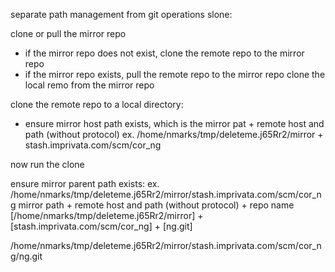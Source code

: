 separate path management from git operations
slone:

clone or pull the mirror repo
- if the mirror repo does not exist, clone the remote repo to the mirror repo
- if the mirror repo exists, pull the remote repo to the mirror repo
clone the local remo from the mirror repo


clone the remote repo to a local directory:
- ensure mirror host path exists, which is the mirror pat + remote host and path (without protocol)
ex. /home/nmarks/tmp/deleteme.j65Rr2/mirror + stash.imprivata.com/scm/cor_ng

now run the clone

ensure mirror parent path exists:
ex. /home/nmarks/tmp/deleteme.j65Rr2/mirror/stash.imprivata.com/scm/cor_ng
mirror path + remote host and path (without protocol) + repo name
[/home/nmarks/tmp/deleteme.j65Rr2/mirror] + [stash.imprivata.com/scm/cor_ng] + [ng.git]

/home/nmarks/tmp/deleteme.j65Rr2/mirror/stash.imprivata.com/scm/cor_ng/ng.git
